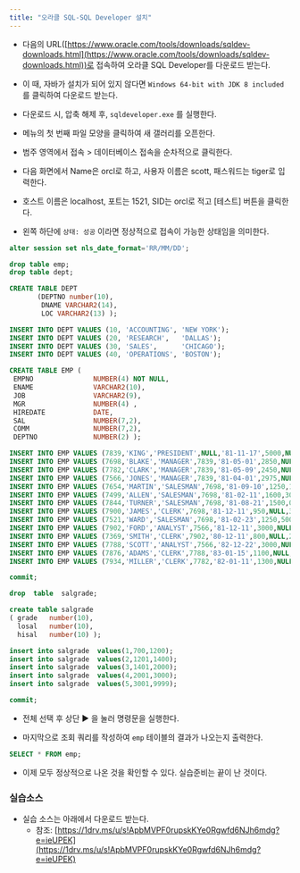 ```yaml
---
title: "오라클 SQL-SQL Developer 설치"
---
```



- 다음의 URL([https://www.oracle.com/tools/downloads/sqldev-downloads.html](https://www.oracle.com/tools/downloads/sqldev-downloads.html))로 접속하여 오라클 SQL Developer를 다운로드 받는다.

- 이 때, 자바가 설치가 되어 있지 않다면 `Windows 64-bit with JDK 8 included` 를 클릭하여 다운로드 받는다.


- 다운로드 시, 압축 해제 후, `sqldeveloper.exe` 를 실행한다.

- 메뉴의 첫 번째 파일 모양을 클릭하여 새 갤러리를 오픈한다.

- 범주 영역에서 접속 > 데이터베이스 접속을 순차적으로 클릭한다.

- 다음 화면에서 Name은 orcl로 하고, 사용자 이름은 scott, 패스워드는 tiger로 입력한다.

- 호스트 이름은 localhost, 포트는 1521, SID는 orcl로 적고 [테스트] 버튼을 클릭한다.

- 왼쪽 하단에 `상태: 성공` 이라면 정상적으로 접속이 가능한 상태임을 의미한다.

```sql
alter session set nls_date_format='RR/MM/DD';

drop table emp;
drop table dept;

CREATE TABLE DEPT
       (DEPTNO number(10),
        DNAME VARCHAR2(14),
        LOC VARCHAR2(13) );

INSERT INTO DEPT VALUES (10, 'ACCOUNTING', 'NEW YORK');
INSERT INTO DEPT VALUES (20, 'RESEARCH',   'DALLAS');
INSERT INTO DEPT VALUES (30, 'SALES',      'CHICAGO');
INSERT INTO DEPT VALUES (40, 'OPERATIONS', 'BOSTON');

CREATE TABLE EMP (
 EMPNO               NUMBER(4) NOT NULL,
 ENAME               VARCHAR2(10),
 JOB                 VARCHAR2(9),
 MGR                 NUMBER(4) ,
 HIREDATE            DATE,
 SAL                 NUMBER(7,2),
 COMM                NUMBER(7,2),
 DEPTNO              NUMBER(2) );

INSERT INTO EMP VALUES (7839,'KING','PRESIDENT',NULL,'81-11-17',5000,NULL,10);
INSERT INTO EMP VALUES (7698,'BLAKE','MANAGER',7839,'81-05-01',2850,NULL,30);
INSERT INTO EMP VALUES (7782,'CLARK','MANAGER',7839,'81-05-09',2450,NULL,10);
INSERT INTO EMP VALUES (7566,'JONES','MANAGER',7839,'81-04-01',2975,NULL,20);
INSERT INTO EMP VALUES (7654,'MARTIN','SALESMAN',7698,'81-09-10',1250,1400,30);
INSERT INTO EMP VALUES (7499,'ALLEN','SALESMAN',7698,'81-02-11',1600,300,30);
INSERT INTO EMP VALUES (7844,'TURNER','SALESMAN',7698,'81-08-21',1500,0,30);
INSERT INTO EMP VALUES (7900,'JAMES','CLERK',7698,'81-12-11',950,NULL,30);
INSERT INTO EMP VALUES (7521,'WARD','SALESMAN',7698,'81-02-23',1250,500,30);
INSERT INTO EMP VALUES (7902,'FORD','ANALYST',7566,'81-12-11',3000,NULL,20);
INSERT INTO EMP VALUES (7369,'SMITH','CLERK',7902,'80-12-11',800,NULL,20);
INSERT INTO EMP VALUES (7788,'SCOTT','ANALYST',7566,'82-12-22',3000,NULL,20);
INSERT INTO EMP VALUES (7876,'ADAMS','CLERK',7788,'83-01-15',1100,NULL,20);
INSERT INTO EMP VALUES (7934,'MILLER','CLERK',7782,'82-01-11',1300,NULL,10);

commit;

drop  table  salgrade;

create table salgrade
( grade   number(10),
  losal   number(10),
  hisal   number(10) );

insert into salgrade  values(1,700,1200);
insert into salgrade  values(2,1201,1400);
insert into salgrade  values(3,1401,2000);
insert into salgrade  values(4,2001,3000);
insert into salgrade  values(5,3001,9999);

commit;
```

- 전체 선택 후 상단 ▶️ 을 눌러 명령문을 실행한다.

- 마지막으로 조회 쿼리를 작성하여 `emp` 테이블의 결과가 나오는지 출력한다.

```sql
SELECT * FROM emp;
```

- 이제 모두 정상적으로 나온 것을 확인할 수 있다. 실습준비는 끝이 난 것이다.

### 실습소스

- 실습 소스는 아래에서 다운로드 받는다.
    - 참조: [https://1drv.ms/u/s!ApbMVPF0rupskKYe0Rgwfd6NJh6mdg?e=ieUPEK](https://1drv.ms/u/s!ApbMVPF0rupskKYe0Rgwfd6NJh6mdg?e=ieUPEK)